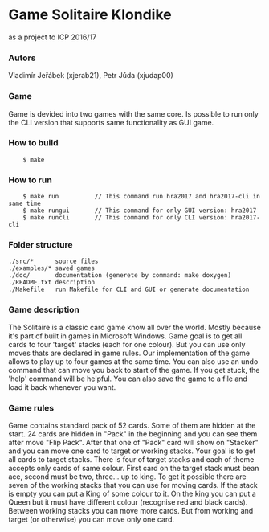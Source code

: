 # Game Solitaire Klondike
as a project to ICP 2016/17

### Autors 
Vladimír Jeřábek (xjerab21), Petr Jůda (xjudap00)

### Game
Game is devided into two games with the same core. Is possible to run only the CLI version that supports same functionality as GUI game.

### How to build
```
	$ make
```

### How to run
```
	$ make run        	// This command run hra2017 and hra2017-cli in same time
	$ make rungui		// This command for only GUI version: hra2017
	$ make runcli		// This command for only CLI version: hra2017-cli
```

### Folder structure
```
./src/*      source files
./examples/* saved games
./doc/       documentation (generete by command: make doxygen)
./README.txt description
./Makefile   run Makefile for CLI and GUI or generate documentation
```
### Game description 
The Solitaire is a classic card game know all over the world. Mostly because it's part of built in games in Microsoft Windows.
Game goal is to get all cards to four 'target' stacks (each for one colour). But you can use only moves thats are declared 
in game rules. Our implementation of the game allows to play up to four games at the same time. You can also use an undo 
command that can move you back to start of the game. If you get stuck, the 'help' command will be helpful. You can also save
the game to a file and load it back whenever you want.

### Game rules
Game contains standard pack of 52 cards. Some of them are hidden at the start. 24 cards are hidden in "Pack" in the beginning
and you can see them after move "Flip Pack". After that one of "Pack" card will show on "Stacker" and you can move one card to target
or working stacks. Your goal is to get all cards to target stacks. There is four of target stacks and each of theme accepts 
only cards of same colour. First card on the target stack must bean ace, second must be two, three... up to king. To get it possible
there are seven of the working stacks that you can use for moving cards. If the stack is empty you can put a King of some colour to it. 
On the king you can put a Queen but it must have different colour (recognise red and black cards). Between working stacks you can move
more cards. But from working and target (or otherwise) you can move only one card.